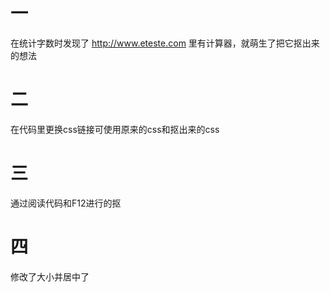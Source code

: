 # 一
在统计字数时发现了 http://www.eteste.com 里有计算器，就萌生了把它抠出来的想法
# 二
在代码里更换css链接可使用原来的css和抠出来的css
# 三
通过阅读代码和F12进行的抠
# 四
修改了大小并居中了